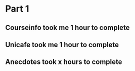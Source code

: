 # Part 1

## Courseinfo took me 1 hour to complete

## Unicafe took me 1 hour to complete

## Anecdotes took x hours to complete